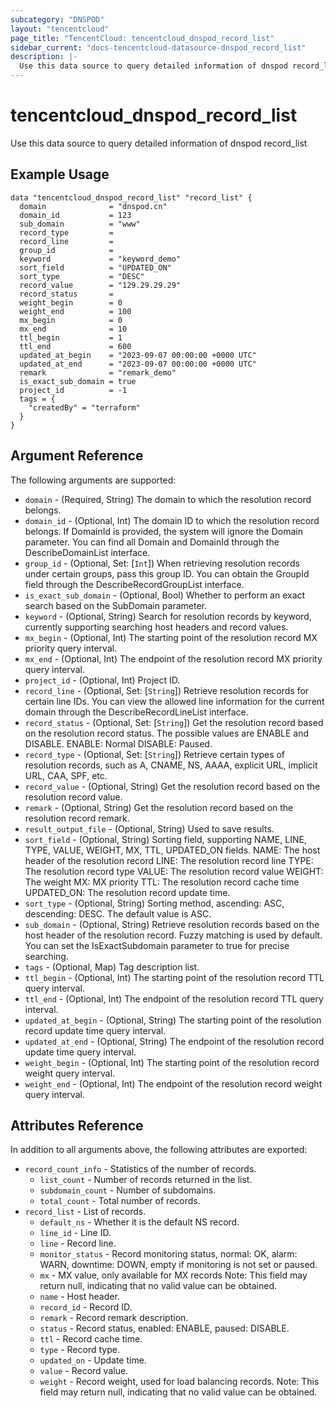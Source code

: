 ```yaml
---
subcategory: "DNSPOD"
layout: "tencentcloud"
page_title: "TencentCloud: tencentcloud_dnspod_record_list"
sidebar_current: "docs-tencentcloud-datasource-dnspod_record_list"
description: |-
  Use this data source to query detailed information of dnspod record_list
---
```


# tencentcloud_dnspod_record_list

Use this data source to query detailed information of dnspod record_list

## Example Usage

```hcl
data "tencentcloud_dnspod_record_list" "record_list" {
  domain              = "dnspod.cn"
  domain_id           = 123
  sub_domain          = "www"
  record_type         =
  record_line         =
  group_id            =
  keyword             = "keyword_demo"
  sort_field          = "UPDATED_ON"
  sort_type           = "DESC"
  record_value        = "129.29.29.29"
  record_status       =
  weight_begin        = 0
  weight_end          = 100
  mx_begin            = 0
  mx_end              = 10
  ttl_begin           = 1
  ttl_end             = 600
  updated_at_begin    = "2023-09-07 00:00:00 +0000 UTC"
  updated_at_end      = "2023-09-07 00:00:00 +0000 UTC"
  remark              = "remark_demo"
  is_exact_sub_domain = true
  project_id          = -1
  tags = {
    "createdBy" = "terraform"
  }
}
```

## Argument Reference

The following arguments are supported:

* `domain` - (Required, String) The domain to which the resolution record belongs.
* `domain_id` - (Optional, Int) The domain ID to which the resolution record belongs. If DomainId is provided, the system will ignore the Domain parameter. You can find all Domain and DomainId through the DescribeDomainList interface.
* `group_id` - (Optional, Set: [`Int`]) When retrieving resolution records under certain groups, pass this group ID. You can obtain the GroupId field through the DescribeRecordGroupList interface.
* `is_exact_sub_domain` - (Optional, Bool) Whether to perform an exact search based on the SubDomain parameter.
* `keyword` - (Optional, String) Search for resolution records by keyword, currently supporting searching host headers and record values.
* `mx_begin` - (Optional, Int) The starting point of the resolution record MX priority query interval.
* `mx_end` - (Optional, Int) The endpoint of the resolution record MX priority query interval.
* `project_id` - (Optional, Int) Project ID.
* `record_line` - (Optional, Set: [`String`]) Retrieve resolution records for certain line IDs. You can view the allowed line information for the current domain through the DescribeRecordLineList interface.
* `record_status` - (Optional, Set: [`String`]) Get the resolution record based on the resolution record status. The possible values are ENABLE and DISABLE. ENABLE: Normal DISABLE: Paused.
* `record_type` - (Optional, Set: [`String`]) Retrieve certain types of resolution records, such as A, CNAME, NS, AAAA, explicit URL, implicit URL, CAA, SPF, etc.
* `record_value` - (Optional, String) Get the resolution record based on the resolution record value.
* `remark` - (Optional, String) Get the resolution record based on the resolution record remark.
* `result_output_file` - (Optional, String) Used to save results.
* `sort_field` - (Optional, String) Sorting field, supporting NAME, LINE, TYPE, VALUE, WEIGHT, MX, TTL, UPDATED_ON fields. NAME: The host header of the resolution record LINE: The resolution record line TYPE: The resolution record type VALUE: The resolution record value WEIGHT: The weight MX: MX priority TTL: The resolution record cache time UPDATED_ON: The resolution record update time.
* `sort_type` - (Optional, String) Sorting method, ascending: ASC, descending: DESC. The default value is ASC.
* `sub_domain` - (Optional, String) Retrieve resolution records based on the host header of the resolution record. Fuzzy matching is used by default. You can set the IsExactSubdomain parameter to true for precise searching.
* `tags` - (Optional, Map) Tag description list.
* `ttl_begin` - (Optional, Int) The starting point of the resolution record TTL query interval.
* `ttl_end` - (Optional, Int) The endpoint of the resolution record TTL query interval.
* `updated_at_begin` - (Optional, String) The starting point of the resolution record update time query interval.
* `updated_at_end` - (Optional, String) The endpoint of the resolution record update time query interval.
* `weight_begin` - (Optional, Int) The starting point of the resolution record weight query interval.
* `weight_end` - (Optional, Int) The endpoint of the resolution record weight query interval.

## Attributes Reference

In addition to all arguments above, the following attributes are exported:

* `record_count_info` - Statistics of the number of records.
  * `list_count` - Number of records returned in the list.
  * `subdomain_count` - Number of subdomains.
  * `total_count` - Total number of records.
* `record_list` - List of records.
  * `default_ns` - Whether it is the default NS record.
  * `line_id` - Line ID.
  * `line` - Record line.
  * `monitor_status` - Record monitoring status, normal: OK, alarm: WARN, downtime: DOWN, empty if monitoring is not set or paused.
  * `mx` - MX value, only available for MX records Note: This field may return null, indicating that no valid value can be obtained.
  * `name` - Host header.
  * `record_id` - Record ID.
  * `remark` - Record remark description.
  * `status` - Record status, enabled: ENABLE, paused: DISABLE.
  * `ttl` - Record cache time.
  * `type` - Record type.
  * `updated_on` - Update time.
  * `value` - Record value.
  * `weight` - Record weight, used for load balancing records. Note: This field may return null, indicating that no valid value can be obtained.


